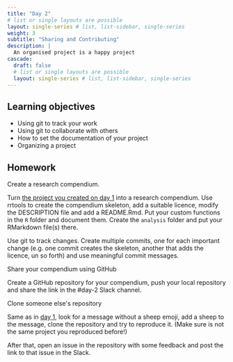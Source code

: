 ```yaml
---
title: "Day 2"
# list or single layouts are possible
layout: single-series # list, list-sidebar, single-series
weight: 3
subtitle: "Sharing and Contributing"
description: |
  An organised project is a happy project
cascade:
  draft: false
  # list or single layouts are possible
  layout: single-series # list, list-sidebar, single-series
---
```


## Learning objectives

- Using git to track your work
- Using git to collaborate with others
- How to set the documentation of your project
- Organizing a project

## Homework

<div class = "activity">

Create a research compendium. 

Turn [the project you created on day 1](/materials/day1/#homework) into a research compendium. 
Use rrtools to create the compendium skeleton, add a suitable licence, modify the DESCRIPTION file and add a README.Rmd. 
Put your custom functions in the `R` folder and document them. 
Create the `analysis` folder and put your RMarkdown file(s) there. 

Use git to track changes. 
Create multiple commits, one for each important change (e.g. one commit creates the skeleton, another that adds the licence, un so forth) and use meaningful commit messages. 

</div>


<div class = "activity">
Share your compendium using GitHub

Create a GitHub repository for your compendium, push your local repository and share the link in the #day-2 Slack channel. 

</div>


<div class = "activity">
Clone someone else's repository

Same as in [day 1](/materials/day1/#homework), look for a message without a sheep emoji, add a sheep to the message, clone the repository and try to reproduce it. 
(Make sure is not the same project you reproduced before!)

After that, open an issue in the repository with some feedback and post the link to that issue in the Slack. 

</div>


